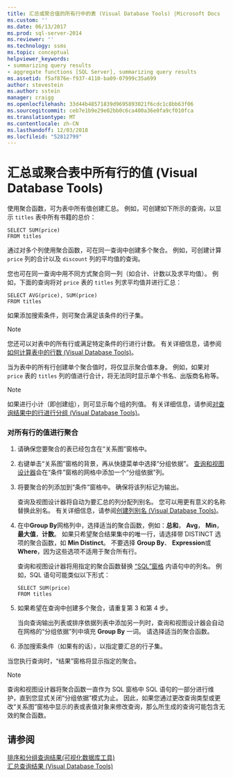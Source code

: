 ```yaml
---
title: 汇总或聚合值的所有行中的表 (Visual Database Tools) |Microsoft Docs
ms.custom: ''
ms.date: 06/13/2017
ms.prod: sql-server-2014
ms.reviewer: ''
ms.technology: ssms
ms.topic: conceptual
helpviewer_keywords:
- summarizing query results
- aggregate functions [SQL Server], summarizing query results
ms.assetid: f5af876e-f937-4110-ba09-07999c35a699
author: stevestein
ms.author: sstein
manager: craigg
ms.openlocfilehash: 33d44b48571839d9695893021f6cdc1c8bb63f06
ms.sourcegitcommit: ceb7e1b9e29e02bb0c6ca400a36e0fa9cf010fca
ms.translationtype: MT
ms.contentlocale: zh-CN
ms.lasthandoff: 12/03/2018
ms.locfileid: "52812799"
---
```

# <a name="summarize-or-aggregate-values-for-all-rows-in-a-table-visual-database-tools"></a>汇总或聚合表中所有行的值 (Visual Database Tools)
  使用聚合函数，可为表中所有值创建汇总。 例如，可创建如下所示的查询，以显示 `titles` 表中所有书籍的总价：  
  
```  
SELECT SUM(price)  
FROM titles  
```  
  
 通过对多个列使用聚合函数，可在同一查询中创建多个聚合。 例如，可创建计算 `price` 列的合计以及 `discount` 列的平均值的查询。  
  
 您也可在同一查询中用不同方式聚合同一列（如合计、计数以及求平均值）。 例如，下面的查询将对 `price` 表的 `titles` 列求平均值并进行汇总：  
  
```  
SELECT AVG(price), SUM(price)  
FROM titles  
```  
  
 如果添加搜索条件，则可聚合满足该条件的行子集。  
  
> [!NOTE]  
>  您还可以对表中的所有行或满足特定条件的行进行计数。 有关详细信息，请参阅[如何计算表中的行数 (Visual Database Tools)](visual-database-tools.md)。  
  
 当为表中的所有行创建单个聚合值时，将仅显示聚合值本身。 例如，如果对 `price` 表的 `titles` 列的值进行合计，将无法同时显示单个书名、出版商名称等。  
  
> [!NOTE]  
>  如果进行小计（即创建组），则可显示每个组的列值。 有关详细信息，请参阅[对查询结果中的行进行分组 (Visual Database Tools)](group-rows-in-query-results-visual-database-tools.md)。  
  
### <a name="to-aggregate-values-for-all-rows"></a>对所有行的值进行聚合  
  
1.  请确保您要聚合的表已经包含在“关系图”窗格中。  
  
2.  右键单击“关系图”窗格的背景，再从快捷菜单中选择“分组依据”。 [查询和视图设计器](query-and-view-designer-tools-visual-database-tools.md)会在“条件”窗格的网格中添加一个“分组依据”列。  
  
3.  将要聚合的列添加到“条件”窗格中。 确保将该列标记为输出。  
  
     查询及视图设计器将自动为要汇总的列分配列别名。 您可以用更有意义的名称替换此别名。 有关详细信息，请参阅[创建列别名 (Visual Database Tools)](create-column-aliases-visual-database-tools.md)。  
  
4.  在中**Group By**网格列中，选择适当的聚合函数，例如：**总和**， **Avg**， **Min**，**最大值**，**计数**。 如果只希望聚合结果集中的唯一行，请选择带 DISTINCT 选项的聚合函数，如 **Min Distinct**。 不要选择 **Group By**、 **Expression**或 **Where**，因为这些选项不适用于聚合所有行。  
  
     查询和视图设计器将用指定的聚合函数替换 [“SQL”窗格](sql-pane-visual-database-tools.md) 内语句中的列名。 例如，SQL 语句可能类似以下形式：  
  
    ```  
    SELECT SUM(price)  
    FROM titles  
    ```  
  
5.  如果希望在查询中创建多个聚合，请重复第 3 和第 4 步。  
  
     当向查询输出列表或排序依据列表中添加另一列时，查询和视图设计器会自动在网格的“分组依据”列中填充 **Group By** 一词。 请选择适当的聚合函数。  
  
6.  添加搜索条件（如果有的话），以指定要汇总的行子集。  
  
 当您执行查询时，“结果”窗格将显示指定的聚合。  
  
> [!NOTE]  
>  查询和视图设计器将聚合函数一直作为 SQL 窗格中 SQL 语句的一部分进行维护，直到您显式关闭“分组依据”模式为止。 因此，如果您通过更改查询类型或更改“关系图”窗格中显示的表或表值对象来修改查询，那么所生成的查询可能包含无效的聚合函数。  
  
## <a name="see-also"></a>请参阅  
 [排序和分组查询结果&#40;可视化数据库工具&#41;](sort-and-group-query-results-visual-database-tools.md)   
 [汇总查询结果 (Visual Database Tools)](summarize-query-results-visual-database-tools.md)  
  
  
